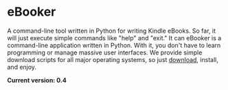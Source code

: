 # eBooker
A command-line tool written in Python for writing Kindle eBooks. So far, it will just execute simple commands like "help" and "exit." It can eBooker is a command-line application written in Python. With it, you don't have to learn programming or manage massive user interfaces. We provide simple download scripts for all major operating systems, so just [download](https://arch-master.github.io/eBooker/index.html), install, and enjoy.

**Current version: 0.4**